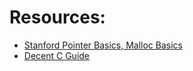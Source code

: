 # Resources:
* [Stanford Pointer Basics, Malloc Basics](http://cslibrary.stanford.edu/106/)
* [Decent C Guide](http://www.le.ac.uk/users/rjm1/cotter/page_72.htm)
